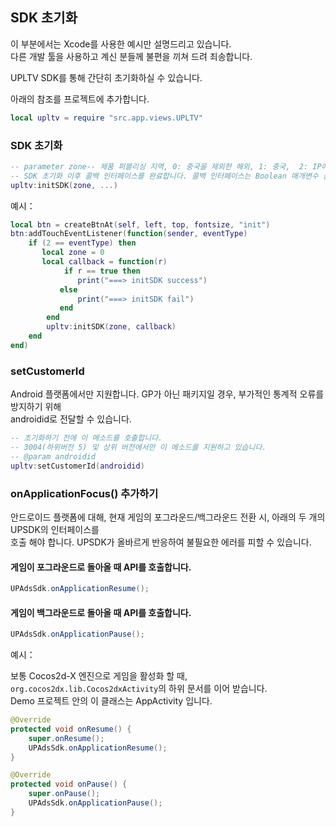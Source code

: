## SDK 초기화

이 부분에서는 Xcode를 사용한 예시만 설명드리고 있습니다. <br />
다른 개발 툴을 사용하고 계신 분들께 불편을 끼쳐 드려 죄송합니다.


UPLTV SDK를 통해 간단히 초기화하실 수 있습니다.


아래의 참조를 프로젝트에 추가합니다.
```lua
local upltv = require "src.app.views.UPLTV"
```
###  SDK 초기화
```lua
-- parameter zone-- 제품 퍼블리싱 지역, 0: 중국을 제외한 해외, 1: 중국,  2: IP에 의해 자동 설정
-- SDK 초기화 이후 콜백 인터페이스를 완료합니다. 콜백 인터페이스는 Boolean 매개변수 콜백(Boolean)을 포함하고 있으며, True는 성공을 의미합니다.
upltv:initSDK(zone, ...)
```
예시：
```lua
local btn = createBtnAt(self, left, top, fontsize, "init")
btn:addTouchEventListener(function(sender, eventType)
    if (2 == eventType) then
       local zone = 0
       local callback = function(r)
            if r == true then
               print("===> initSDK success")
           else
               print("===> initSDK fail")
           end
        end
        upltv:initSDK(zone, callback)
    end
end)
```

### setCustomerId
Android 플랫폼에서만 지원합니다. GP가 아닌 패키지일 경우, 부가적인 통계적 오류를 방지하기 위해 <br />
androidid로 전달할 수 있습니다.

```lua
-- 초기화하기 전에 이 메소드를 호출합니다.
-- 3004(하위버전 5) 및 상위 버전에서만 이 메소드를 지원하고 있습니다.
-- @param androidid
upltv:setCustomerId(androidid)
```

### onApplicationFocus() 추가하기
안드로이드 플랫폼에 대해, 현재 게임의 포그라운드/백그라운드 전환 시, 아래의 두 개의 UPSDK의 인터페이스를 <br />
호출 해야 합니다. UPSDK가 올바르게 반응하여 불필요한 에러를 피할 수 있습니다.

#### 게임이 포그라운드로 돌아올 때 API를 호출합니다.
```java
UPAdsSdk.onApplicationResume();
```
#### 게임이 백그라운드로 돌아올 때 API를 호출합니다.
```java
UPAdsSdk.onApplicationPause();
```

예시：

보통 Cocos2d-X 엔진으로 게임을 활성화 할 때, `org.cocos2dx.lib.Cocos2dxActivity`의 하위 문서를 이어 받습니다. <br />
Demo 프로젝트 안의 이 클래스는 AppActivity 입니다.

```java
@Override
protected void onResume() {
    super.onResume();
    UPAdsSdk.onApplicationResume();
}

@Override
protected void onPause() {
    super.onPause();
    UPAdsSdk.onApplicationPause();
}
```
